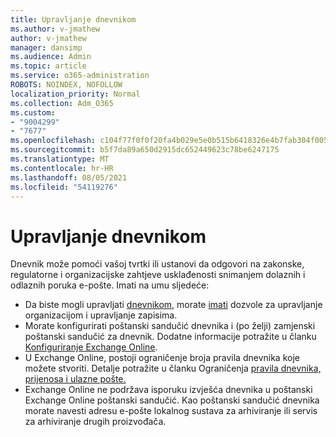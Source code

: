 ```yaml
---
title: Upravljanje dnevnikom
ms.author: v-jmathew
author: v-jmathew
manager: dansimp
ms.audience: Admin
ms.topic: article
ms.service: o365-administration
ROBOTS: NOINDEX, NOFOLLOW
localization_priority: Normal
ms.collection: Adm_O365
ms.custom:
- "9004299"
- "7677"
ms.openlocfilehash: c104f77f0f0f20fa4b029e5e0b515b6418326e4b7fab304f005fb67a18e2202a
ms.sourcegitcommit: b5f7da89a650d2915dc652449623c78be6247175
ms.translationtype: MT
ms.contentlocale: hr-HR
ms.lasthandoff: 08/05/2021
ms.locfileid: "54119276"
---
```

# <a name="manage-journaling"></a>Upravljanje dnevnikom

Dnevnik može pomoći vašoj tvrtki ili ustanovi da odgovori na zakonske, regulatorne i organizacijske zahtjeve usklađenosti snimanjem dolaznih i odlaznih poruka e-pošte. Imati na umu sljedeće:

* Da biste mogli upravljati [dnevnikom,](https://go.microsoft.com/fwlink/?linkid=2115259) morate [imati](https://go.microsoft.com/fwlink/?linkid=2115469) dozvole za upravljanje organizacijom i upravljanje zapisima.
* Morate konfigurirati poštanski sandučić dnevnika i (po želji) zamjenski poštanski sandučić za dnevnik. Dodatne informacije potražite u članku [Konfiguriranje Exchange Online](https://go.microsoft.com/fwlink/?linkid=2115260).
* U Exchange Online, postoji ograničenje broja pravila dnevnika koje možete stvoriti. Detalje potražite u članku Ograničenja [pravila dnevnika, prijenosa i ulazne pošte.](https://go.microsoft.com/fwlink/?linkid=2115261)
* Exchange Online ne podržava isporuku izvješća dnevnika u poštanski Exchange Online poštanski sandučić. Kao poštanski sandučić dnevnika morate navesti adresu e-pošte lokalnog sustava za arhiviranje ili servis za arhiviranje drugih proizvođača.
